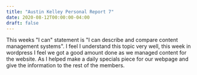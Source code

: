 ```yaml
---
title: "Austin Kelley Personal Report 7"
date: 2020-08-12T00:00:00-04:00
draft: false
---
```


This weeks "I can" statement is "I can describe and compare content management systems". I feel I understand this topic very well, this week in wordpress I feel we got a good amount done as we managed content for the website. As I helped make a daily specials piece for our webpage and give the information to the rest of the members.

